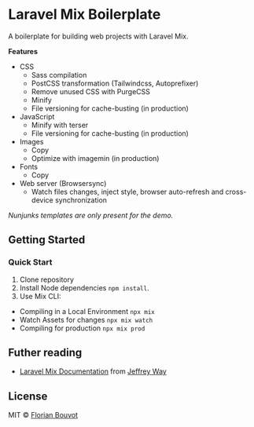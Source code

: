 # Laravel Mix Boilerplate

A boilerplate for building web projects with Laravel Mix.

**Features**

* CSS
  * Sass compilation
  * PostCSS transformation (Tailwindcss, Autoprefixer)
  * Remove unused CSS with PurgeCSS
  * Minify
  * File versioning for cache-busting (in production)
* JavaScript
  * Minify with terser
  * File versioning for cache-busting (in production)
* Images
  * Copy
  * Optimize with imagemin (in production)
* Fonts
  * Copy
* Web server (Browsersync)
  * Watch files changes, inject style, browser auto-refresh and cross-device synchronization

_Nunjunks templates are only present for the demo._

## Getting Started

### Quick Start

1. Clone repository
2. Install Node dependencies `npm install`.
3. Use Mix CLI:
  * Compiling in a Local Environment `npx mix`
  * Watch Assets for changes `npx mix watch`
  * Compiling for production `npx mix prod`

## Futher reading

* [Laravel Mix Documentation](https://laravel-mix.com/docs/6.0/installation) from [Jeffrey Way](https://laracasts.com/)

## License

MIT © [Florian Bouvot](https://github.com/florianbouvot)
